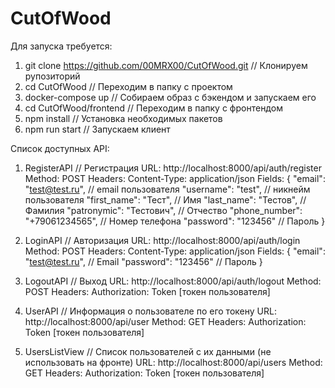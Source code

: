 # CutOfWood
 
Для запуска требуется:
1) git clone https://github.com/00MRX00/CutOfWood.git           // Клонируем рупозиторий
2) cd CutOfWood                                                 // Переходим в папку с проектом
3) docker-compose up                                            // Собираем образ с бэкендом и запускаем его
4) cd CutOfWood/frontend                                        // Переходим в папку с фронтендом
5) npm install                                                  // Установка необходимых пакетов
6) npm run start                                                // Запускаем клиент


Список доступных API:
1) RegisterAPI                                                  // Регистрация
    URL: http://localhost:8000/api/auth/register
    Method: POST
    Headers: Content-Type: application/json
    Fields:
    {
        "email": "test@test.ru",      	                        // email пользователя
 	    "username": "test",                                     // никнейм пользователя
 	    "first_name": "Тест",                                   // Имя
 	    "last_name": "Тестов",        	                        // Фамилия
 	    "patronymic": "Тестович",     		                    // Отчество
 	    "phone_number": "+79061234565",                     	// Номер телефона
        "password": "123456"                                    // Пароль
    }

2) LoginAPI                                                     // Авторизация
    URL: http://localhost:8000/api/auth/login
    Method: POST
    Headers: Content-Type: application/json
    Fields:
    {
        "email": "test@test.ru",                                // Email
        "password": "123456"                                    // Пароль
    }

3) LogoutAPI                                                    // Выход
    URL: http://localhost:8000/api/auth/logout
    Method: POST
    Headers: Authorization: Token [токен пользователя]
    
4) UserAPI                                                      // Информация о пользователе по его токену
    URL: http://localhost:8000/api/user
    Method: GET
    Headers: Authorization: Token [токен пользователя]

5) UsersListView                                                // Список пользователей с их данными (не использовать на фронте)
    URL: http://localhost:8000/api/users
    Method: GET
    Headers: Authorization: Token [токен пользователя]
